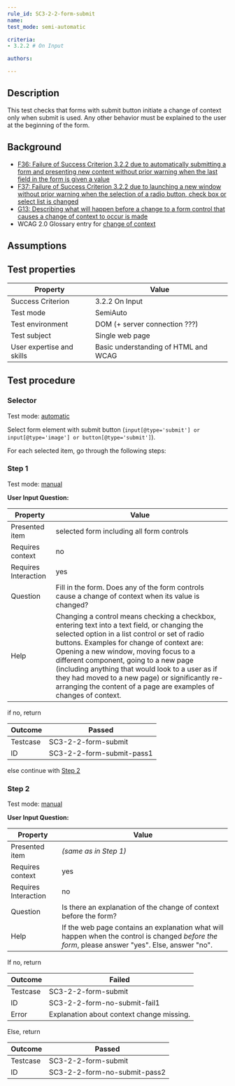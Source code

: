 ```yaml
---
rule_id: SC3-2-2-form-submit
name: 
test_mode: semi-automatic

criteria:
- 3.2.2 # On Input

authors:

---
```


## Description

This test checks that forms with submit button initiate a change of context only when submit is used. Any other behavior must be explained to the user at the beginning of the form.

## Background

- [F36: Failure of Success Criterion 3.2.2 due to automatically submitting a form and presenting new content without prior warning when the last field in the form is given a value](http://www.w3.org/TR/2014/NOTE-WCAG20-TECHS-20140916/F36)
- [F37: Failure of Success Criterion 3.2.2 due to launching a new window without prior warning when the selection of a radio button, check box or select list is changed](http://www.w3.org/TR/2014/NOTE-WCAG20-TECHS-20140916/F37)
- [G13: Describing what will happen before a change to a form control that causes a change of context to occur is made](http://www.w3.org/TR/2014/NOTE-WCAG20-TECHS-20140916/G13)
- WCAG 2.0 Glossary entry for [change of context](http://www.w3.org/TR/WCAG20/#context-changedef)

## Assumptions

## Test properties

| Property          | Value
|-------------------|----
| Success Criterion | 3.2.2 On Input
| Test mode         | SemiAuto
| Test environment  | DOM (+ server connection ???)
| Test subject      | Single web page
| User expertise and skills | Basic understanding of HTML and WCAG

## Test procedure

### Selector

Test mode: [automatic][AUTO]

Select form element with submit button (`input[@type='submit'] or input[@type='image'] or button[@type='submit']`).

For each selected item, go through the following steps:

### Step 1

Test mode: [manual][MANUAL]

**User Input Question:**

| Property             | Value
|----------------------|---------
| Presented item       | selected form including all form controls
| Requires context     | no
| Requires Interaction | yes
| Question             | Fill in the form. Does any of the form controls cause a change of context when its value is changed?
| Help                 | Changing a control means checking a checkbox, entering text into a text field, or changing the selected option in a list control or set of radio buttons. Examples for change of context are: Opening a new window, moving focus to a different component, going to a new page (including anything that would look to a user as if they had moved to a new page) or significantly re-arranging the content of a page are examples of changes of context.

if no, return

| Outcome  | Passed
|----------|-----
| Testcase | SC3-2-2-form-submit
| ID       | SC3-2-2-form-submit-pass1

else continue with [Step 2](#step-2)

### Step 2

Test mode: [manual][MANUAL]

**User Input Question:**

| Property             | Value
|----------------------|---------
| Presented item       | *(same as in Step 1)*
| Requires context     | yes
| Requires Interaction | no
| Question             | Is there an explanation of the change of context before the form?
| Help                 | If the web page contains an explanation what will happen when the control is changed *before the form*, please answer "yes". Else, answer "no".

If no, return

| Outcome  | Failed
|----------|-----
| Testcase | SC3-2-2-form-submit
| ID       | SC3-2-2-form-no-submit-fail1
| Error    | Explanation about context change missing.

Else, return

| Outcome  | Passed
|----------|-----
| Testcase | SC3-2-2-form-submit
| ID       | SC3-2-2-form-no-submit-pass2

[AUTO]: ../pages/test-modes.html#automatic
[MANUAL]: ../pages/test-modes.html#manual